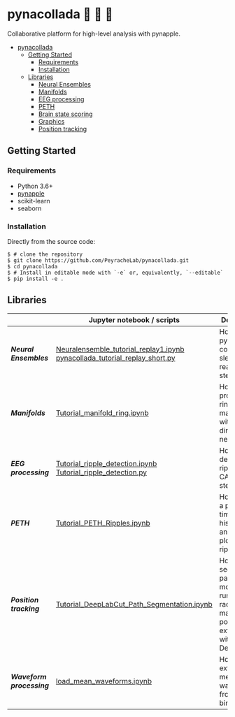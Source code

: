 # pynacollada 🍍 🥥 🍹
Collaborative platform for high-level analysis with pynapple. 


- [pynacollada](#pynacollada)
  * [Getting Started](#getting-started)
    + [Requirements](#requirements)
    + [Installation](#installation)
  * [Libraries](#libraries)
    + [Neural Ensembles](#neural-ensembles)
    + [Manifolds](#manifolds)
    + [EEG processing](#eeg-processing)
    + [PETH](#peth)
    + [Brain state scoring](#brain-state-scoring)
    + [Graphics](#graphics)
    + [Position tracking](#position-tracking)



## Getting Started


### Requirements

-   Python 3.6+
-   [pynapple](https://github.com/PeyracheLab/pynapple)
-   scikit-learn
-   seaborn

### Installation

<!-- pynacco can be installed with pip:

``` {.sourceCode .shell}
$ pip install pynapple==0.2.0a1
```
 -->
Directly from the source code:

``` {.sourceCode .shell}
$ # clone the repository
$ git clone https://github.com/PeyracheLab/pynacollada.git
$ cd pynacollada
$ # Install in editable mode with `-e` or, equivalently, `--editable`
$ pip install -e .
```

## Libraries

|                         | **Jupyter notebook / scripts**                                                                                                                                                                                             | **Description**                                                                                          | **Contributors** |
|-------------------------|----------------------------------------------------------------------------------------------------------------------------------------------------------------------------------------------------------------------------|----------------------------------------------------------------------------------------------------------|------------------|
| **_Neural Ensembles_**  | [Neuralensemble_tutorial_replay1.ipynb](pynacollada/neural_ensemble/Neuralensemble_tutorial_replay1.ipynb)  <br/> [pynacollada_tutorial_replay_short.py](pynacollada/neural_ensemble/pynacollada_tutorial_replay_short.py) | How to use pynapple to compute sleep reactivation, step by step.                                         | Adrien Peyrache  |
| **_Manifolds_**         | [Tutorial_manifold_ring.ipynb](pynacollada/neural_manifold/Tutorial_manifold_ring.ipynb)                                                                                                                                   | How to project a ring manifold with head-direction neurons.                                              | Guillaume Viejo  |
| **_EEG processing_**    | [Tutorial_ripple_detection.ipynb](pynacollada/eeg_processing/Tutorial_ripple_detection.ipynb) <br/> [Tutorial_ripple_detection.py](pynacollada/eeg_processing/Tutorial_ripple_detection.ipynb)                             | How to detect ripples in CA1 step by steps.                                                              | Guillaume Viejo  |
| **_PETH_**              | [Tutorial_PETH_Ripples.ipynb](pynacollada/PETH/Tutorial_PETH_Ripples.ipynb)                                                                                                                                                | How to make a peri-event time histogramm and raster plots around ripples.                                | Guillaume Viejo  |
| **_Position tracking_** | [Tutorial_DeepLabCut_Path_Segmentation.ipynb](pynacollada/position_tracking/DLC_process_position.ipynb)                                                                                                                    | How to segment the path of a mouse running in a radial-arm maze with position extracted with DeepLabCut. | Dhruv Mehrotra   |
| **_Waveform processing_** | [load_mean_waveforms.ipynb](pynacollada/waveform_processing/load_mean_waveforms.ipynb)                                                                                                                    | How to extract the mean waveforms from a binary file. | Sofia Skromne Carrasco   |

